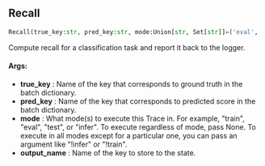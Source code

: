 ## Recall
```python
Recall(true_key:str, pred_key:str, mode:Union[str, Set[str]]=('eval', 'test'), output_name:str='recall') -> None
```
Compute recall for a classification task and report it back to the logger.


#### Args:

* **true_key** :  Name of the key that corresponds to ground truth in the batch dictionary.
* **pred_key** :  Name of the key that corresponds to predicted score in the batch dictionary.
* **mode** :  What mode(s) to execute this Trace in. For example, "train", "eval", "test", or "infer". To execute        regardless of mode, pass None. To execute in all modes except for a particular one, you can pass an argument        like "!infer" or "!train".
* **output_name** :  Name of the key to store to the state.